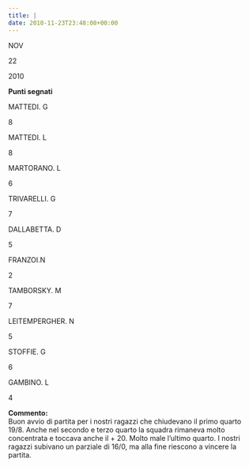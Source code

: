 ```yaml
---
title: |
date: 2010-11-23T23:48:08+00:00
---
```

NOV

22

2010

**Punti segnati**

MATTEDI. G

8

MATTEDI. L

8

MARTORANO. L

6

TRIVARELLI. G

7

DALLABETTA. D

5

FRANZOI.N

2

TAMBORSKY. M

7

LEITEMPERGHER. N

5

STOFFIE. G

6

GAMBINO. L

4

**Commento:**  
Buon avvio di partita per i nostri ragazzi che chiudevano il primo quarto 19/8. Anche nel secondo e terzo quarto la squadra rimaneva molto concentrata e toccava anche il + 20. Molto male l’ultimo quarto. I nostri ragazzi subivano un parziale di 16/0, ma alla fine riescono a vincere la partita.

